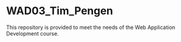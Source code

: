 # WAD03_Tim_Pengen
This repository is provided to meet the needs of the Web Application Development course.
